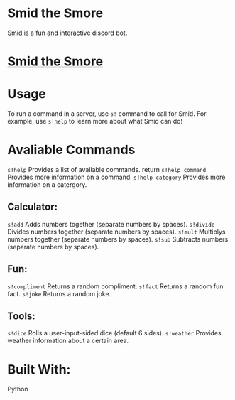 Smid the Smore
==================================================================================================
Smid is a fun and interactive discord bot. 

[Smid the Smore](https://discord.com/api/oauth2/authorizeclient_id=812511357597384764&permissions=8&scope=bot)
==================================================================================================

Usage
=====
To run a command in a server, use `s!` command to call for Smid. For example, use `s!help` to learn more about what Smid can do! 

Avaliable Commands
===================
`s!help` Provides a list of avaliable commands.  return
`s!help command` Provides more information on a command. 
`s!help category` Provides more information on a catergory.

Calculator:
-----------
`s!add` Adds numbers together (separate numbers by spaces).
`s!divide` Divides numbers together (separate numbers by spaces).
`s!mult` Multiplys numbers together (separate numbers by spaces).
`s!sub` Subtracts numbers (separate numbers by spaces).

Fun:
----
`s!compliment` Returns a random compliment.
`s!fact` Returns a random fun fact.
`s!joke` Returns a random joke.

Tools:
------
`s!dice` Rolls a user-input-sided dice (default 6 sides).
`s!weather` Provides weather information about a certain area.

Built With:
============
Python
